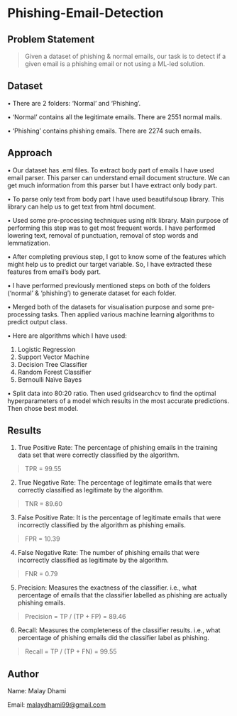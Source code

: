 # Phishing-Email-Detection

## Problem Statement
> Given a dataset of phishing & normal emails, our task is to detect if a given email is a phishing email or not using a ML-led solution.

## Dataset
• There are 2 folders: ‘Normal’ and ‘Phishing’.

• ‘Normal’ contains all the legitimate emails. There are 2551 normal mails.

• ‘Phishing’ contains phishing emails. There are 2274 such emails.

## Approach

• Our dataset has .eml files. To extract body part of emails I have used email parser. This parser can understand email document structure. We can get much information from this parser but I have extract only body part.

• To parse only text from body part I have used beautifulsoup library. This library can help us to get text from html document.

• Used some pre-processing techniques using nltk library. Main purpose of performing this step was to get most frequent words. I have performed lowering text, removal of punctuation, removal of stop words and lemmatization.

• After completing previous step, I got to know some of the features which might help us to predict our target variable. So, I have extracted these features from email’s body part.

• I have performed previously mentioned steps on both of the folders (‘normal’ & ‘phishing’) to generate dataset for each folder.

• Merged both of the datasets for visualisation purpose and some pre-processing tasks. Then applied various machine learning algorithms to predict output class.

• Here are algorithms which I have used:
1) Logistic Regression
2) Support Vector Machine
3) Decision Tree Classifier
4) Random Forest Classifier
5) Bernoulli Naïve Bayes 

• Split data into 80:20 ratio. Then used gridsearchcv to find the optimal hyperparameters of a model which results in the most accurate predictions. Then chose best model.

## Results

1. True Positive Rate: The percentage of phishing emails in the training data set that were correctly classified by the algorithm.

> TPR = 99.55

2. True Negative Rate: The percentage of legitimate emails that were correctly classified as legitimate by the algorithm.

> TNR = 89.60

3. False Positive Rate: It is the percentage of legitimate emails that were incorrectly classified by the algorithm as phishing emails.

> FPR = 10.39

4. False Negative Rate: The number of phishing emails that were incorrectly classified as legitimate by the algorithm.

> FNR = 0.79

5. Precision: Measures the exactness of the classifier. i.e., what percentage of emails that the classifier labelled as phishing are actually phishing emails.

> Precision = TP / (TP + FP) = 89.46

6. Recall: Measures the completeness of the classifier results. i.e., what percentage of phishing emails did the classifier label as phishing.

> Recall = TP / (TP + FN) = 99.55

## Author

Name: Malay Dhami

Email: malaydhami99@gmail.com

